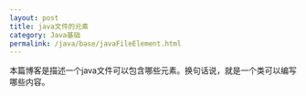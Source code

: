 ```yaml
---
layout: post
title: java文件的元素
category: Java基础
permalink: /java/base/javaFileElement.html
---
```

本篇博客是描述一个java文件可以包含哪些元素。换句话说，就是一个类可以编写哪些内容。